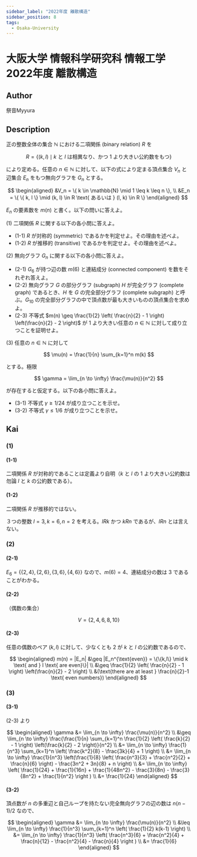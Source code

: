 ```yaml
---
sidebar_label: "2022年度 離散構造"
sidebar_position: 8
tags:
  - Osaka-University
---
```

# 大阪大学 情報科学研究科 情報工学 2022年度 離散構造

## **Author**
祭音Myyura

## **Description**
正の整数全体の集合 $\mathbb{N}$ における二項関係 (binary relation) $R$ を

$$
R = \{ (k,l) \mid k \text{ と } l \text{ は相異なり、かつ 1 より大きい公約数をもつ} \}
$$

により定める。任意の $n \in \mathbb{N}$ に対して、以下の式により定まる頂点集合 $V_n$ と辺集合 $E_n$ をもつ無向グラフを $G_n$ とする。

$$
\begin{aligned}
&V_n = \{ k \in \mathbb{N} \mid 1 \leq k \leq n \}, \\
&E_n = \{ \{ k, l \} \mid (k, l) \in R \text{ あるいは } (l, k) \in R \}
\end{aligned}
$$

$E_n$ の要素数を $m(n)$ と書く。以下の問いに答えよ。

(1) 二項関係 $R$ に関する以下の各小問に答えよ。

- (1-1) $R$ が対称的 (symmetric) であるかを判定せよ。その理由を述べよ。
- (1-2) $R$ が推移的 (transitive) であるかを判定せよ。その理由を述べよ。

(2) 無向グラフ $G_n$ に関する以下の各小問に答えよ。

- (2-1) $G_6$ が持つ辺の数 $m(6)$ と連結成分 (connected component) を数をそれぞれ答えよ。
- (2-2) 無向グラフ $G$ の部分グラフ (subgraph) $H$ が完全グラフ (complete graph) であるとき、$H$ を $G$ の完全部分グラフ (complete subgraph) と呼ぶ。$G_{10}$ の完全部分グラフの中で頂点数が最も大きいものの頂点集合を求めよ。
- (2-3) 不等式 $m(n) \geq \frac{1}{2} \left( \frac{n}{2} - 1 \right) \left(\frac{n}{2} - 2 \right)$ が $1$ より大きい任意の $n \in \mathbb{N}$ に対して成り立つことを証明せよ。

(3) 任意の $n \in \mathbb{N}$ に対して

$$
\mu(n) = \frac{1}{n} \sum_{k=1}^n m(k)
$$

とする。極限

$$
\gamma = \lim_{n \to \infty} \frac{\mu(n)}{n^2}
$$

が存在すると仮定する。以下の各小問に答えよ。

- (3-1) 不等式 $\gamma \geq 1/24$ が成り立つことを示せ。
- (3-2) 不等式 $\gamma \leq 1/6$ が成り立つことを示せ。


## **Kai**
### (1)
#### (1-1)
二項関係 $R$ が対称的であることは定義より自明（$k$ と $l$ の $1$ より大きい公約数は勿論 $l$ と $k$ の公約数である）。

#### (1-2)
二項関係 $R$ が推移的ではない。

３つの整数 $l=3, k=6, n=2$ を考える。$l R k$ かつ $k R n$ であるが、$l R n$ とは言えない。

### (2)
#### (2-1)
$E_6 = \{ \{2,4\}, \{2,6\}, \{3,6\}, \{4,6\} \}$ なので、$m(6)=4$、連結成分の数は $3$ であることがわかる。

#### (2-2)
（偶数の集合）

$$
V = \{ 2, 4, 6, 8, 10 \}
$$

#### (2-3)
任意の偶数のペア $(k,l)$ に対して、少なくとも $2$ が $k$ と $l$ の公約数であるので、

$$
\begin{aligned}
m(n) = |E_n| &\geq |E_n^{\text{even}} = \{\{k,l\} \mid k \text{ and } l \text{ are even}\}| \\
&\geq \frac{1}{2} \left( \frac{n}{2} - 1 \right) \left(\frac{n}{2} - 2 \right) \\
&(\text{there are at least } \frac{n}{2}-1 \text{ even numbers})
\end{aligned}
$$

### (3)
#### (3-1)
(2-3) より

$$
\begin{aligned}
\gamma &= \lim_{n \to \infty} \frac{\mu(n)}{n^2} \\ 
&\geq \lim_{n \to \infty} \frac{\frac{1}{n} \sum_{k=1}^n \frac{1}{2} \left( \frac{k}{2} - 1 \right) \left(\frac{k}{2} - 2 \right)}{n^2} \\
&= \lim_{n \to \infty} \frac{1}{n^3} \sum_{k=1}^n \left( \frac{k^2}{8} - \frac{3k}{4} + 1 \right) \\
&= \lim_{n \to \infty} \frac{1}{n^3} \left(\frac{1}{8} \left( \frac{n^3}{3} + \frac{n^2}{2} + \frac{n}{6} \right) - \frac{3n^2 + 3n}{8} + n \right) \\
&= \lim_{n \to \infty} \left( \frac{1}{24} + \frac{1}{16n} + \frac{1}{48n^2} - \frac{3}{8n} - \frac{3}{8n^2} + \frac{1}{n^2} \right ) \\
&= \frac{1}{24}
\end{aligned}
$$

#### (3-2)
頂点数が $n$ の多重辺と自己ループを持たない完全無向グラフの辺の数は $n(n-1)/2$ なので、

$$
\begin{aligned}
\gamma &= \lim_{n \to \infty} \frac{\mu(n)}{n^2} \\ 
&\leq \lim_{n \to \infty} \frac{1}{n^3} \sum_{k=1}^n \left( \frac{1}{2} k(k-1)  \right) \\
&= \lim_{n \to \infty} \frac{1}{n^3} \left( \frac{n^3}{6} + \frac{n^2}{4} + \frac{n}{12} - \frac{n^2}{4} - \frac{n}{4} \right ) \\
&= \frac{1}{6}
\end{aligned}
$$
